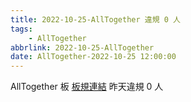 ```yaml
---
title: 2022-10-25-AllTogether 違規 0 人
tags:
    - AllTogether
abbrlink: 2022-10-25-AllTogether
date: AllTogether-2022-10-25 12:00:00
---
```

AllTogether 板 [板規連結](https://www.ptt.cc/bbs/AllTogether/M.1643211430.A.5FB.html)
昨天違規 0 人
